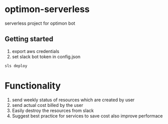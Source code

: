 # optimon-serverless

serverless project for optimon bot

## Getting started
1. export aws credentials
2. set slack bot token in config.json

```
sls deploy
```

# Functionality
1. send weekly status of resources which are created by user
2. send actual cost billed by the user
3. Easily destroy the resources from slack
4. Suggest best practice for services to save cost also improve performace